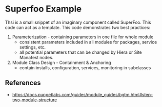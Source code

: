 # Superfoo Example

Thsi is a small snippet of an imaginary component called SuperFoo.  This code can act as a template.  This code demonstrates two best practices:
 
 1. Parameterization - containing parameters in one file for whole module
    - consistent parameters included in all modules for packages, service settings, etc.
    - all potential parameters that can be changed by Hiera or Site Manafest nodes.
 2. Module Class Design - Containment & Anchoring
    - contain installs, configuration, services, monitoring in subclasses

## References

* https://docs.puppetlabs.com/guides/module_guides/bgtm.html#step-two-module-structure
